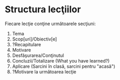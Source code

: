 ﻿# Structura lecţiilor #

Fiecare lecţie conţine următoarele secţiuni:

1. Tema
2. Scop[uri]/Obiectiv[e]
3. ?Recapitulare
4. Motivare
5. Desfăşurarea/Conţinutul
6. Concluzii/Totalizare (What you have learned?)
7. Aplicare (Sarcini în clasă, sarcini pentru "acasă")
8. ?Motivare la următoarea lecţie